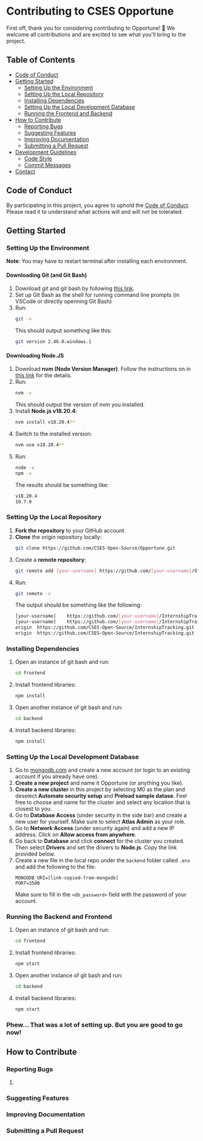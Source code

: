 # Contributing to CSES Opportune

First off, thank you for considering contributing to Opportune! 🎉 We welcome all contributions and are excited to see what you'll bring to the project.

## Table of Contents

- [Code of Conduct](#code-of-conduct)
- [Getting Started](#getting-started)
  - [Setting Up the Environment](#setting-up-the-environment)
  - [Setting Up the Local Repository](#setting-up-the-local-repository)
  - [Installing Dependencies](#installing-dependencies)
  - [Setting Up the Local Development Database](#setting-up-local-development-database)
  - [Running the Frontend and Backend](#running-the-backend-and-frontend)
- [How to Contribute](#how-to-contribute)
  - [Reporting Bugs](#reporting-bugs)
  - [Suggesting Features](#suggesting-features)
  - [Improving Documentation](#improving-documentation)
  - [Submitting a Pull Request](#submitting-a-pull-request)
- [Development Guidelines](#development-guidelines)
  - [Code Style](#code-style)
  - [Commit Messages](#commit-messages)
- [Contact](#contact)

## Code of Conduct

By participating in this project, you agree to uphold the [Code of Conduct](CODE_OF_CONDUCT.md). Please read it to understand what actions will and will not be tolerated.

## Getting Started

### Setting Up the Environment

**Note**: You may have to restart terminal after installing each environment.

#### Downloading Git (and Git Bash)

1. Download git and git bash by following [this link](https://git-scm.com/book/en/v2/Getting-Started-Installing-Git).
2. Set up Git Bash as the shell for running command line prompts (in VSCode or directly openning Git Bash)
3. Run:
   ```bash
   git -v
   ```
   This should output something like this:
   ```bash
   git version 2.46.0.windows.1
   ```

#### Downloading Node.JS

1. Download **nvm (Node Version Manager)**. Follow the instructions on in [this link](https://www.freecodecamp.org/news/node-version-manager-nvm-install-guide/) for the details.
2. Run:
   ```bash
   nvm -v
   ```
   This should output the version of nvm you installed.
3. Install **Node.js v18.20.4**:
   ```bash
   nvm install v18.20.4**
   ```
4. Switch to the installed version:
   ```bash
   nvm use v18.20.4**
   ```
5. Run:
   ```bash
   node -v
   npm -v
   ```
   The results should be something like:
   ```bash
   v18.20.4
   10.7.0
   ```

### Setting Up the Local Repository

1. **Fork the repository** to your GitHub account.
2. **Clone** the origin repository locally:
   ```bash
   git clone https://github.com/CSES-Open-Source/Opportune.git
   ```
3. Create a **remote repository**:
   ```bash
   git remote add [your-username] https://github.com/[your-username]/Opportune.git
   ```
4. Run:
   ```bash
   git remote -v
   ```
   The output should be something like the following:
   ```bash
   [your-username]    https://github.com/[your-username]/InternshipTracking.git (fetch)
   [your-username]    https://github.com/[your-username]/InternshipTracking.git (push)
   origin  https://github.com/CSES-Open-Source/InternshipTracking.git (fetch)
   origin  https://github.com/CSES-Open-Source/InternshipTracking.git (push)
   ```

### Installing Dependencies

1. Open an instance of git bash and run:
   ```bash
   cd frontend
   ```
2. Install frontend libraries:
   ```bash
   npm install
   ```
3. Open another instance of git bash and run:
   ```bash
   cd backend
   ```
4. Install backend libraries:
   ```bash
   npm install
   ```

### Setting Up the Local Development Database

1. Go to [mongodb.com](https://www.mongodb.com/) and create a new account (or login to an existing account if you already have one).
2. **Create a new project** and name it Opportune (or anything you like).
3. **Create a new cluster** in this project by selecting M0 as the plan and deselect **Automate security setup** and **Preload sample datase**. Feel free to choose and name for the cluster and select any location that is closest to you.
4. Go to **Database Access** (under security in the side bar) and create a new user for yourself. Make sure to select **Atlas Admin** as your role.
5. Go to **Network Access** (under security again) and add a new IP address. Click on **Allow access from anywhere**.
6. Go back to **Database** and click **connect** for the cluster you created. Then select **Drivers** and set the drivers to **Node.js**. Copy the link provided below.
7. Create a new file in the local repo under the `backend` folder called `.env` and add the following to the file:
   ```
   MONGODB_URI=[link-copied-from-mongodb]
   PORT=3500
   ```
   Make sure to fill in the `<db_password>` field with the password of your account.

### Running the Backend and Frontend

1. Open an instance of git bash and run:
   ```bash
   cd frontend
   ```
2. Install frontend libraries:
   ```bash
   npm start
   ```
3. Open another instance of git bash and run:
   ```bash
   cd backend
   ```
4. Install backend libraries:
   ```bash
   npm start
   ```

### Phew... That was a lot of setting up. But you are good to go now!

## How to Contribute

### Reporting Bugs

1.

### Suggesting Features

### Improving Documentation

### Submitting a Pull Request
